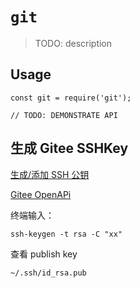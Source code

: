 # `git`

> TODO: description

## Usage

```
const git = require('git');

// TODO: DEMONSTRATE API
```

## 生成 Gitee SSHKey

[生成/添加 SSH 公钥](https://gitee.com/help/articles/4181#article-header0)

[Gitee OpenAPi](https://gitee.com/api/v5/swagger#/getV5ReposOwnerRepoStargazers?ex=no)

终端输入：

```shell
ssh-keygen -t rsa -C "xx"
```

查看 publish key

```shell
~/.ssh/id_rsa.pub
```
